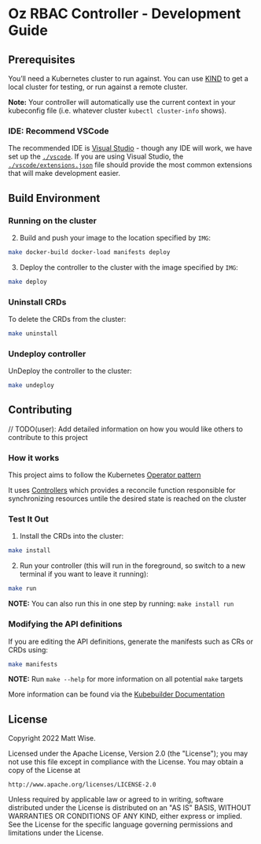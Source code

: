 # Oz RBAC Controller - Development Guide

## Prerequisites

You’ll need a Kubernetes cluster to run against. You can use
[KIND](https://sigs.k8s.io/kind) to get a local cluster for testing, or run
against a remote cluster.

**Note:** Your controller will automatically use the current context in your
kubeconfig file (i.e. whatever cluster `kubectl cluster-info` shows).

### IDE: Recommend VSCode

The recommended IDE is [Visual Studio](https://code.visualstudio.com/) - though
any IDE will work, we have set up the [`./vscode`](./vscode). If you are using
Visual Studio, the [`./vscode/extensions.json`](./vscode/extensions.json) file
should provide the most common extensions that will make development easier.

## Build Environment

### Running on the cluster

2. Build and push your image to the location specified by `IMG`:
	
```sh
make docker-build docker-load manifests deploy
```
	
3. Deploy the controller to the cluster with the image specified by `IMG`:

```sh
make deploy
```

### Uninstall CRDs
To delete the CRDs from the cluster:

```sh
make uninstall
```

### Undeploy controller
UnDeploy the controller to the cluster:

```sh
make undeploy
```

## Contributing
// TODO(user): Add detailed information on how you would like others to contribute to this project

### How it works
This project aims to follow the Kubernetes [Operator pattern](https://kubernetes.io/docs/concepts/extend-kubernetes/operator/)

It uses [Controllers](https://kubernetes.io/docs/concepts/architecture/controller/) 
which provides a reconcile function responsible for synchronizing resources untile the desired state is reached on the cluster 

### Test It Out
1. Install the CRDs into the cluster:

```sh
make install
```

2. Run your controller (this will run in the foreground, so switch to a new terminal if you want to leave it running):

```sh
make run
```

**NOTE:** You can also run this in one step by running: `make install run`

### Modifying the API definitions
If you are editing the API definitions, generate the manifests such as CRs or CRDs using:

```sh
make manifests
```

**NOTE:** Run `make --help` for more information on all potential `make` targets

More information can be found via the [Kubebuilder Documentation](https://book.kubebuilder.io/introduction.html)

## License

Copyright 2022 Matt Wise.

Licensed under the Apache License, Version 2.0 (the "License");
you may not use this file except in compliance with the License.
You may obtain a copy of the License at

    http://www.apache.org/licenses/LICENSE-2.0

Unless required by applicable law or agreed to in writing, software
distributed under the License is distributed on an "AS IS" BASIS,
WITHOUT WARRANTIES OR CONDITIONS OF ANY KIND, either express or implied.
See the License for the specific language governing permissions and
limitations under the License.

